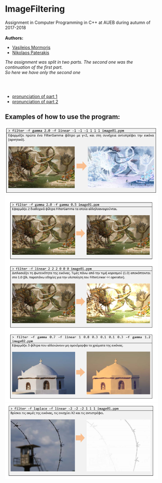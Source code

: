 # ImageFiltering
Assignment in Computer Programming in C++ at AUEB during autumn of 2017-2018
<br><br>
__Authors:__<br>

   * [Vasileios Mormoris](https://github.com/VMormoris)<br>
   * [Nikolaos Paterakis](https://github.com/PaterakisNikos)<br>


*The assignment was split in two parts. The second one was the continuation of the first part.<br>So here we have only the second one*

<br><br>

  * [pronunciation of part 1]()<br>
  * [pronunciation of part 2]()<br>
## Examples of how to use the program:

  ![Example 1](images/filter_ex1.png)
  <br>
  ![Example 2-4](images/filter_ex2-4.png)
  <br>
  ![Example 5](images/filter_ex5.png)
